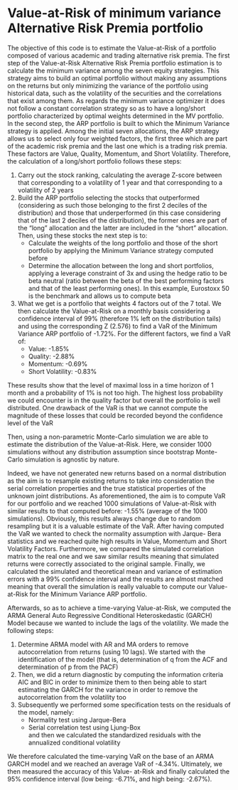 # Value-at-Risk of minimum variance Alternative Risk Premia portfolio
The objective of this code is to estimate the Value-at-Risk of a portfolio composed of various academic and trading alternative risk premia. The first step of the Value-at-Risk Alternative Risk Premia portfolio estimation is to calculate the minimum variance among the seven equity strategies. This strategy aims to build an optimal portfolio without making any assumptions on the returns but only minimizing the variance of the portfolio using historical data, such as the volatility of the securities and the correlations that exist among them. As regards the minimum variance optimizer it does not follow a constant correlation strategy so as to have a long/short portfolio characterized by optimal weights determined in the MV portfolio.<br>
In the second step, the ARP portfolio is built to which the Minimum Variance strategy is applied. Among the initial seven allocations, the ARP strategy allows us to select only four weighted factors, the first three which are part of the academic risk premia and the last one which is a trading risk premia. These factors are Value, Quality, Momentum, and Short Volatility. Therefore, the calculation of a long/short portfolio follows these steps:
1. Carry out the stock ranking, calculating the average Z-score between that corresponding to a volatility of 1 year and that corresponding to a volatility of 2 years
2. Build the ARP portfolio selecting the stocks that outperformed (considering as such those belonging to the first 2 deciles of the distribution) and those that underperformed (in this case considering that of the last 2 deciles of the distribution), the former ones are part of the “long” allocation and the latter are included in the “short” allocation. Then, using these stocks the next step is to:
    - Calculate the weights of the long portfolio and those of the short portfolio by applying the Minimum Variance strategy computed before
    - Determine the allocation between the long and short portfolios, applying a leverage constraint of 3x and using the hedge ratio to be beta neutral (ratio between the beta of the best performing factors and that of the least performing ones). In this example, Eurostoxx 50 is the benchmark and allows us to compute beta
3. What we get is a portfolio that weights 4 factors out of the 7 total. We then calculate the Value-at-Risk on a monthly basis considering a confidence interval of 99% (therefore 1% left on the distribution tails) and using the corresponding Z (2.576) to find a VaR of the Minimum Variance ARP portfolio of -1.72%. For the different factors, we find a VaR of:
    - Value: -1.85%
    - Quality: -2.88%
    - Momentum: -0.69%
    - Short Volatility: -0.83%<br>
    
These results show that the level of maximal loss in a time horizon of 1 month and a probability of 1% is not too high. The highest loss probability we could encounter is in the quality factor but overall the portfolio is well distributed. One drawback of the VaR is that we cannot compute the magnitude of these losses that could be recorded beyond the confidence level of the VaR<br>


Then, using a non-parametric Monte-Carlo simulation we are able to estimate the distribution of the Value-at-Risk. Here, we consider 1000 simulations without any distribution assumption since bootstrap Monte-Carlo simulation is agnostic by nature.<br>


Indeed, we have not generated new returns based on a normal distribution as the aim is to resample existing returns to take into consideration the serial correlation properties and the true statistical properties of the unknown joint distributions. As aforementioned, the aim is to compute VaR for our portfolio and we reached 1000 simulations of Value-at-Risk with similar results to that computed before: -1.55% (average of the 1000 simulations). Obviously, this results always change due to random resampling but it is a valuable estimate of the VaR. After having computed the VaR we wanted to check the normality assumption with Jarque- Bera statistics and we reached quite high results in Value, Momentum and Short Volatility Factors. Furthermore, we compared the simulated correlation matrix to the real one and we saw similar results meaning that simulated returns were correctly associated to the original sample. Finally, we calculated the simulated and theoretical mean and variance of estimation errors with a 99% confidence interval and the results are almost matched meaning that overall the simulation is really valuable to compute our Value-at-Risk for the Minimum Variance ARP portfolio.<br>

Afterwards, so as to achieve a time-varying Value-at-Risk, we computed the ARMA General Auto Regressive Conditional Heteroskedastic (GARCH) Model because we wanted to include the lags of the volatility. We made the following steps:
1. Determine ARMA model with AR and MA orders to remove autocorrelation from returns (using 10 lags). We started with the identification of the model (that is, determination of q from the ACF and determination of p from the PACF)
2. Then, we did a return diagnostic by computing the information criteria AIC and BIC in order to minimize them to then being able to start estimating the GARCH for the variance in order to remove the autocorrelation from the volatility too
3. Subsequently we performed some specification tests on the residuals of the model, namely:
    - Normality test using Jarque-Bera
    - Serial correlation test using Ljung-Box<br>
   and then we calculated the standardized residuals with the annualized conditional volatility<br>


We therefore calculated the time-varying VaR on the base of an ARMA GARCH model and we reached an average VaR of -4.34%. Ultimately, we then measured the accuracy of this Value- at-Risk and finally calculated the 95% confidence interval (low being: -6.71%, and high being: -2.67%).
